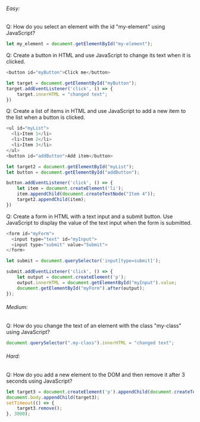 ###### Easy:

Q: How do you select an element with the id "my-element" using JavaScript?
```js
let my_element = document.getElementById("my-element");
```

Q: Create a button in HTML and use JavaScript to change its text when it is clicked.

```js
<button id="myButton">Click me</button>

let target = document.getElementById("myButton");
target.addEventListener('click', () => {
    target.innerHTML = "changed text";
})

```
Q: Create a list of items in HTML and use JavaScript to add a new item to the list when a button is clicked.

```js
<ul id="myList">
  <li>Item 1</li>
  <li>Item 2</li>
  <li>Item 3</li>
</ul>
<button id="addButton">Add item</button>

let target2 = document.getElementById("myList");
let button = document.getElementById("addButton");

button.addEventListener('click', () => {
    let item = document.createElement('li');
    item.appendChild(document.createTextNode("Item 4"));
    target2.appendChild(item);
})

```
Q: Create a form in HTML with a text input and a submit button. Use JavaScript to display the value of the text input when the form is submitted.

```js
<form id="myForm">
  <input type="text" id="myInput">
  <input type="submit" value="Submit">
</form>

let submit = document.querySelector('input[type=submit]');

submit.addEventListener('click', () => {
    let output = document.createElement('p');
    output.innerHTML = document.getElementById("myInput").value;
    document.getElementById("myForm").after(output);
});

```

###### Medium:

Q: How do you change the text of an element with the class "my-class" using JavaScript?

```js
document.querySelector(".my-class").innerHTML = "changed text";
```

###### Hard:

Q: How do you add a new element to the DOM and then remove it after 3 seconds using JavaScript?

```js
let target3 = document.createElement('p').appendChild(document.createTextNode("new element"));
document.body.appendChild(target3);
setTimeout(() => {
    target3.remove();
}, 3000);
```